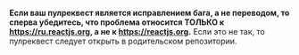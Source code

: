 **Если ваш пулреквест является исправлением бага, а не переводом, то сперва убедитесь, что проблема относится ТОЛЬКО к https://ru.reactjs.org, а не к https://reactjs.org.** Если это не так, то пулреквест следует открыть в родительском репозитории.

<!--
Прежде чем создавать пулреквест, пожалуйста, прочтите полностью правила перевода по ссылке ниже и поправьте свой перевод:

https://github.com/reactjs/ru.reactjs.org/blob/master/TRANSLATION.md

ВНИМАНИЕ: 90% переводов страдают от одной и той же проблемы: нагромождения существительных.
Пройдитесь по переводу и поправьте его *сейчас*, чтобы не тратить время на ревью.

<<<<<<< HEAD
Пример «до»: «Объявление переменной и использование её в `if`-выражении это вполне рабочий вариант условного рендеринга.»
Пример «после»: «Нет ничего плохого в том, чтобы объявить переменную и условно рендерить компонент `if`-выражением.»
=======
https://github.com/reactjs/react.dev/blob/main/CONTRIBUTING.md

If your PR references an existing issue, please add the issue number below
>>>>>>> e5fd79cdbb296b87cab7dff17c3b7feee5dba96b

Берегите глаголы!
-->
